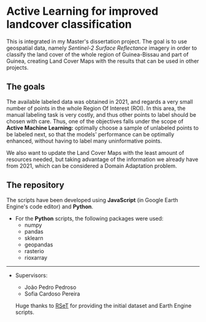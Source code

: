 # Active Learning for improved landcover classification

This is integrated in my Master's dissertation project. The goal is to use geospatial data, namely _Sentinel-2 Surface Reflectance_ imagery in order to classify the land cover of the whole region of Guinea-Bissau and part of Guinea, creating Land Cover Maps with the results that can be used in other projects.

## The goals

The available labeled data was obtained in 2021, and regards a very small number of points in the whole Region Of Interest (ROI). In this area, the manual labeling task is very costly, and thus other points to label should be chosen with care. Thus, one of the objectives falls under the scope of __Active Machine Learning:__ optimally choose a sample of unlabeled points to be labeled next, so that the models' performance can be optimally enhanced, without having to label many uninformative points.

We also want to update the Land Cover Maps with the least amount of resources needed, but taking advantage of the information we already have from 2021, which can be considered a Domain Adaptation problem.

## The repository

The scripts have been developed using __JavaScript__ (in Google Earth Engine's code editor) and __Python__.

* For the __Python__ scripts, the following packages were used:
  * numpy
  * pandas
  * sklearn
  * geopandas
  * rasterio
  * rioxarray
____

* Supervisors:
  * João Pedro Pedroso
  * Sofia Cardoso Pereira
  
  Huge thanks to [RSeT](https://www.rset.eu/) for providing the initial dataset and Earth Engine scripts.
